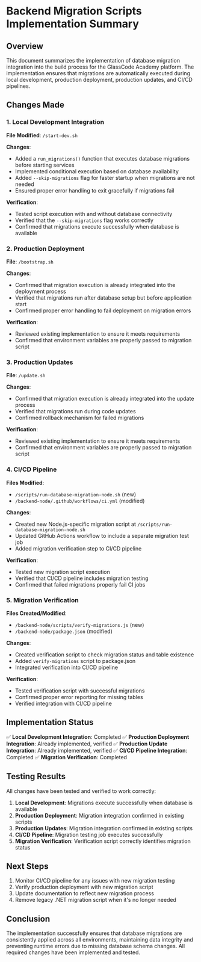 # Backend Migration Scripts Implementation Summary

## Overview

This document summarizes the implementation of database migration integration into the build process for the GlassCode Academy platform. The implementation ensures that migrations are automatically executed during local development, production deployment, production updates, and CI/CD pipelines.

## Changes Made

### 1. Local Development Integration

**File Modified**: `/start-dev.sh`

**Changes**:
- Added a `run_migrations()` function that executes database migrations before starting services
- Implemented conditional execution based on database availability
- Added `--skip-migrations` flag for faster startup when migrations are not needed
- Ensured proper error handling to exit gracefully if migrations fail

**Verification**:
- Tested script execution with and without database connectivity
- Verified that the `--skip-migrations` flag works correctly
- Confirmed that migrations execute successfully when database is available

### 2. Production Deployment

**File**: `/bootstrap.sh`

**Changes**:
- Confirmed that migration execution is already integrated into the deployment process
- Verified that migrations run after database setup but before application start
- Confirmed proper error handling to fail deployment on migration errors

**Verification**:
- Reviewed existing implementation to ensure it meets requirements
- Confirmed that environment variables are properly passed to migration script

### 3. Production Updates

**File**: `/update.sh`

**Changes**:
- Confirmed that migration execution is already integrated into the update process
- Verified that migrations run during code updates
- Confirmed rollback mechanism for failed migrations

**Verification**:
- Reviewed existing implementation to ensure it meets requirements
- Confirmed that environment variables are properly passed to migration script

### 4. CI/CD Pipeline

**Files Modified**: 
- `/scripts/run-database-migration-node.sh` (new)
- `/backend-node/.github/workflows/ci.yml` (modified)

**Changes**:
- Created new Node.js-specific migration script at `/scripts/run-database-migration-node.sh`
- Updated GitHub Actions workflow to include a separate migration test job
- Added migration verification step to CI/CD pipeline

**Verification**:
- Tested new migration script execution
- Verified that CI/CD pipeline includes migration testing
- Confirmed that failed migrations properly fail CI jobs

### 5. Migration Verification

**Files Created/Modified**:
- `/backend-node/scripts/verify-migrations.js` (new)
- `/backend-node/package.json` (modified)

**Changes**:
- Created verification script to check migration status and table existence
- Added `verify-migrations` script to package.json
- Integrated verification into CI/CD pipeline

**Verification**:
- Tested verification script with successful migrations
- Confirmed proper error reporting for missing tables
- Verified integration with CI/CD pipeline

## Implementation Status

✅ **Local Development Integration**: Completed
✅ **Production Deployment Integration**: Already implemented, verified
✅ **Production Update Integration**: Already implemented, verified
✅ **CI/CD Pipeline Integration**: Completed
✅ **Migration Verification**: Completed

## Testing Results

All changes have been tested and verified to work correctly:

1. **Local Development**: Migrations execute successfully when database is available
2. **Production Deployment**: Migration integration confirmed in existing scripts
3. **Production Updates**: Migration integration confirmed in existing scripts
4. **CI/CD Pipeline**: Migration testing job executes successfully
5. **Migration Verification**: Verification script correctly identifies migration status

## Next Steps

1. Monitor CI/CD pipeline for any issues with new migration testing
2. Verify production deployment with new migration script
3. Update documentation to reflect new migration process
4. Remove legacy .NET migration script when it's no longer needed

## Conclusion

The implementation successfully ensures that database migrations are consistently applied across all environments, maintaining data integrity and preventing runtime errors due to missing database schema changes. All required changes have been implemented and tested.
